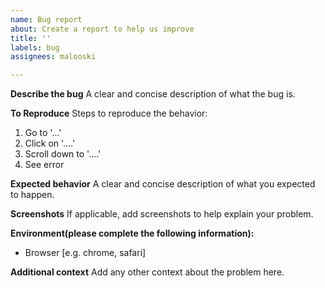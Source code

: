 ```yaml
---
name: Bug report
about: Create a report to help us improve
title: ''
labels: bug
assignees: malooski

---
```


**Describe the bug**
A clear and concise description of what the bug is.

**To Reproduce**
Steps to reproduce the behavior:
1. Go to '...'
2. Click on '....'
3. Scroll down to '....'
4. See error

**Expected behavior**
A clear and concise description of what you expected to happen.

**Screenshots**
If applicable, add screenshots to help explain your problem.

**Environment(please complete the following information):**
 - Browser [e.g. chrome, safari]

**Additional context**
Add any other context about the problem here.
